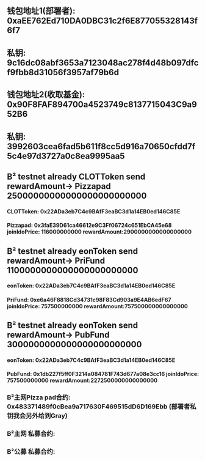 ## 钱包地址1(部署者): 0xaEE762Ed710DA0DBC31c2f6E877055328143f6f7
## 私钥: 9c16dc08abf3653a7123048ac278f4d48b097dfcf9fbb8d31056f3957af79b6d

## 钱包地址2(收取基金): 0x90F8FAF894700a4523749c8137715043C9a952B6
## 私钥: 3992603cea6fad5b611f8cc5d916a70650cfdd7f5c4e97d3727a0c8ea9995aa5

## B² testnet  already CLOTToken send rewardAmount-> Pizzapad   25000000000000000000000000 
####  CLOTToken: 0x22ADa3eb7C4c9BAfF3eaBC3d1a14EB0ed146C85E
####  Pizzapad: 0x3faE39D61ca46612e9C3Ff06724c651EbCA45e68      joinIdoPrice: 116000000000   rewardAmount:2900000000000000000   




## B² testnet  already eonToken send rewardAmount-> PriFund    1100000000000000000000000
####  eonToken: 0x22ADa3eb7C4c9BAfF3eaBC3d1a14EB0ed146C85E
####  PriFund: 0xe6a46F8818Cd34731c98F83Cd903a9E4AB6edF67      joinIdoPrice: 757500000000   rewardAmount:757500000000000000



## B² testnet  already eonToken send rewardAmount-> PubFund    3000000000000000000000000
####  eonToken: 0x22ADa3eb7C4c9BAfF3eaBC3d1a14EB0ed146C85E
####  PubFund: 0x1db227f5ff0F3214a084781F743d677a08e3cc16      joinIdoPrice: 757500000000   rewardAmount:2272500000000000000




### B²主网Pizza pad合约: 0x483371489f0cBea9a717630F469515dD6D169Ebb (部署者私钥我会另外给到Gray)
### B²主网 私募合约: 
### B²公募 私募合约: 